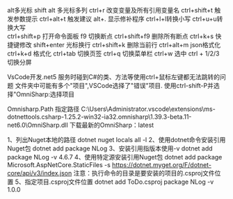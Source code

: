 alt多光标
shift alt 多光标多列
ctrl+r 改变变量及所有引用变量名
ctrl+shift+t 触发参数提示
ctrl+alt+t 触发建议
alt+. 显示修补程序
ctrl+l+l转换小写
ctrl+u+u转换大写   
ctrl+shift+p 打开命令面板
f9 切换断点
ctrl+shift+f9 删除所有断点
ctrl+k+s  快捷键修改
shift+enter 光标换行
ctrl+shift+k 删除当前行
ctrl+alt+m json格式化
ctrl+k+d 格式化
ctrl+tab 切换页签
ctrl+q 切换菜单栏
ctrl+w 选中
ctrl + 1/2/3  切换分屏

VsCode开发.net5 服务时碰到C#的类、方法等使用ctrl+鼠标左键都无法跳转的问题
文件夹中可能有多个"项目",VSCode选择了"错误"项目.
使用ctrl-shift-P并选择"OmniSharp:选择项目


Omnisharp.Path 
指定路径
C:\Users\Administrator\.vscode\extensions\ms-dotnettools.csharp-1.25.2-win32-ia32\.omnisharp\1.39.3-beta.11-net6.0\OmniSharp.dll
下载最新的OmniSharp：latest 




  <activePackageSource>
    <add key="nuget.org" value="https://www.nuget.org/api/v2/" />
  </activePackageSource>



1、列出Nuget本地的路径
dotnet nuget locals all  -l
2、使用dotnet命令安装引用Nuget包
dotnet add package NLog
3、安装引用指版本使用-v
dotnet add package NLog -v 4.6.7
4、使用特定源安装引用Nuget包
dotnet add package Microsoft.AspNetCore.StaticFiles -s https://dotnet.myget.org/F/dotnet-core/api/v3/index.json
注意：执行命令的目录是要安装的项目的.csproj文件位置
5、指定项目.csproj文件位置
dotnet add ToDo.csproj package NLog -v 1.0.0